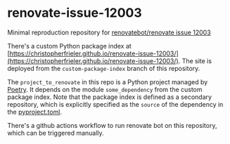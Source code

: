 # renovate-issue-12003
Minimal reproduction repository for [renovatebot/renovate issue 12003](https://github.com/renovatebot/renovate/issues/12003)

There's a custom Python package index at [https://christopherfrieler.github.io/renovate-issue-12003/](https://christopherfrieler.github.io/renovate-issue-12003/).
The site is deployed from the `custom-package-index` branch of this repository.

The `project_to_renovate` in this repo is a Python project managed by [Poetry](https://python-poetry.org/).
It depends on the module `some_dependency` from the custom package index.
Note that the package index is defined as a secondary repository,
which is explicitly specified as the `source` of the dependency in the [pyproject.toml](pyproject.toml).

There's a github actions workflow to run renovate bot on this repository, which can be triggered manually.